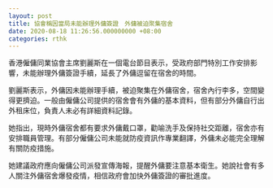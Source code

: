 ```yaml
---
layout: post
title: 協會稱因當局未能辦理外傭簽證　外傭被迫聚集宿舍
date: 2020-08-18 11:26:56.000000000 +08:00
categories: rthk
---
```


香港僱傭同業協會主席劉麗斯在一個電台節目表示，受政府部門特別工作安排影響，未能辦理外傭簽證手續，延長了外傭逗留在宿舍的時間。

劉麗斯表示，外傭因未能辦理手續，被迫聚集在外傭宿舍，宿舍內行李多，空間變得更擠迫。一般由僱傭公司提供的宿舍會有外傭的基本資料，但有部分外傭自行出外租床位，負責人未必有詳細資料記錄。

她指出，現時外傭宿舍都有要求外傭戴口罩，勸喻洗手及保持社交距離，宿舍亦有安排職員管理。有部分僱傭公司未能就防疫資訊作專業翻譯，外傭未必能完全理解有關防疫措施。

她建議政府應向僱傭公司派發宣傳海報，提醒外傭要注意基本衛生。她說社會有多人關注外傭宿舍爆發疫情，相信政府會加快外傭簽證的審批進度。
